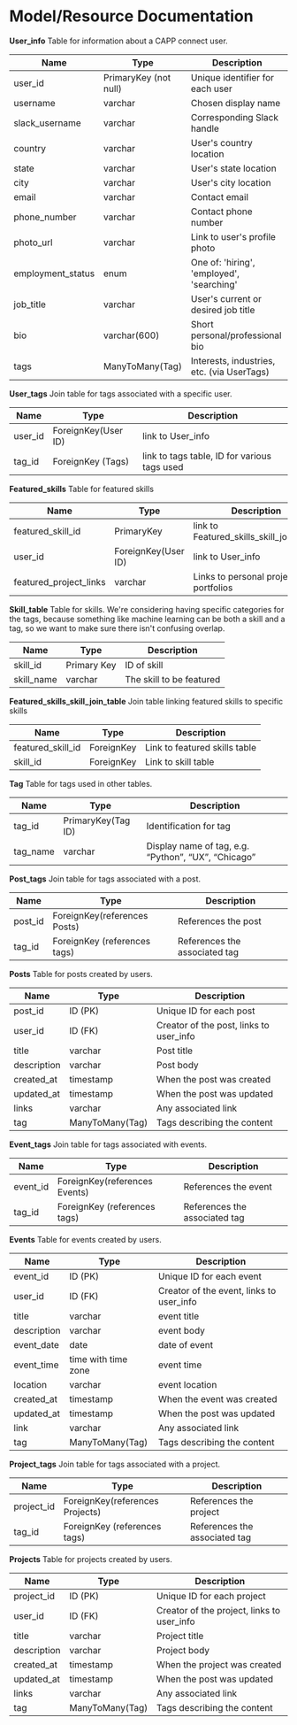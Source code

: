 # Model/Resource Documentation

**User_info**
Table for information about a CAPP connect user.

| Name              | Type                 | Description               |
| ----------------- | -------------------- | ------------------------- |
| user_id           | PrimaryKey (not null)     | Unique identifier for each user |
| username       | varchar             | Chosen display name       |
| slack_username | varchar | Corresponding Slack handle   |
| country | varchar | User's country location   |
| state | varchar | User's state location   |
| city | varchar | User's city location   |
| email | varchar | Contact email   |
| phone_number | varchar | Contact phone number   |
| photo_url | varchar | Link to user's profile photo  |
| employment_status | enum | One of: 'hiring', 'employed', 'searching'   |
| job_title | varchar | User's current or desired job title  |
| bio | varchar(600) | Short personal/professional bio   |
| tags | ManyToMany(Tag) | Interests, industries, etc. (via UserTags)   |

**User_tags**
Join table for tags associated with a specific user.

| Name               | Type              | Description                                                  |
| ------------------ | ----------------- | ------------------------------------------------------------ |
| user_id            |ForeignKey(User ID)| link to User_info                                            |
| tag_id             | ForeignKey (Tags) | link to tags table, ID for various tags used                                     |

**Featured_skills**
Table for featured skills

| Name               | Type               | Description                                                  |
| ------------------ | -----------------  | ------------------------------------------------------------ |
| featured_skill_id            | PrimaryKey| link to Featured_skills_skill_join_table                                            |
| user_id            | ForeignKey(User ID)| link to User_info                                            |
| featured_project_links             | varchar            |  Links to personal projects or portfolios                      |

**Skill_table**
Table for skills. We're considering having specific categories for the tags, because something like machine learning can be both a skill and a tag, so we want to make sure there isn't confusing overlap.

| Name               | Type               | Description                                                  |
| ------------------ | -----------------  | ------------------------------------------------------------ |
| skill_id            | Primary Key| ID of skill                                         |
| skill_name             | varchar            | The skill to be featured                       |

**Featured_skills_skill_join_table**
Join table linking featured skills to specific skills

| Name               | Type               | Description                                                  |
| ------------------ | -----------------  | ------------------------------------------------------------ |
| featured_skill_id             | ForeignKey            | Link to featured skills table                       |
| skill_id             | ForeignKey            |  Link to skill table                      |

**Tag**
Table for tags used in other tables.

| Name               | Type              | Description                                                  |
| ------------------ | ----------------- | ------------------------------------------------------------ |
| tag_id             | PrimaryKey(Tag ID)| Identification for tag                                       |
| tag_name           | varchar           | Display name of tag, e.g. “Python”, “UX”, “Chicago”          |

**Post_tags**
Join table for tags associated with a post.

| Name               | Type                         | Description                                                  |
| ------------------ | ---------------------------- | ------------------------------------------------------------ |
| post_id            | ForeignKey(references Posts) | References the post                                          |
| tag_id             | ForeignKey (references tags) | References the associated tag                                |

**Posts**
Table for posts created by users.

| Name               | Type              | Description                                                  |
| ------------------ | ----------------- | ------------------------------------------------------------ |
| post_id            | ID (PK)           | Unique ID for each post                                      |
| user_id            |  ID (FK)          |  Creator of the post, links to user_info                                         |
| title              |   varchar         |  Post title                                                  |
| description        |  varchar          |  Post body                                                   |
| created_at         |  timestamp        | When the post was created |
| updated_at         |  timestamp        | When the post was updated |
| links              |  varchar          |  Any associated link                                         |  
| tag                |  ManyToMany(Tag)  |  Tags describing the content                                 |

**Event_tags**
Join table for tags associated with events.

| Name               | Type                          | Description                                                  |
| ------------------ | -----------------------       | ------------------------------------------------------------ |
| event_id           | ForeignKey(references Events) | References the event                                         |
| tag_id             | ForeignKey (references tags)  | References the associated tag                                |

**Events**
Table for events created by users.

| Name               | Type              | Description                                                  |
| ------------------ | ----------------- | ------------------------------------------------------------ |
| event_id           | ID (PK)           | Unique ID for each event                                     |
| user_id            |  ID (FK)          |  Creator of the event, links to user_info                                       |
| title              |  varchar          |  event title                                                 |
| description        |  varchar          |  event body                                                  |
| event_date         |  date             |  date of event                                               |
| event_time         |time with time zone|  event time                                                  |
| location           |  varchar          |  event location                                              |
| created_at         |  timestamp        |  When the event was created |
| updated_at         |  timestamp        | When the post was updated  |
| link               |  varchar          |  Any associated link                                         |
| tag                |  ManyToMany(Tag)  |  Tags describing the content                                 |

**Project_tags**
Join table for tags associated with a project.

| Name               | Type                            | Description                                                  |
| ------------------ | ------------------------------- | ------------------------------------------------------------ |
| project_id         | ForeignKey(references Projects) | References the project                                       |
| tag_id             | ForeignKey (references tags)    | References the associated tag                                |

**Projects**
Table for projects created by users.

| Name               | Type              | Description                                                  |
| ------------------ | ----------------- | ------------------------------------------------------------ |
| project_id         | ID (PK)           | Unique ID for each project                                   |
| user_id            |  ID (FK)          |  Creator of the project, links to user_info                                      |
| title              |  varchar          |  Project title                                               |
| description        |  varchar          |  Project body                                                |
| created_at         |  timestamp        |  When the project was created |
| updated_at         |  timestamp        | When the post was updated |
| links              |  varchar          |  Any associated link                                         |
| tag                |  ManyToMany(Tag)  |  Tags describing the content                                 |
